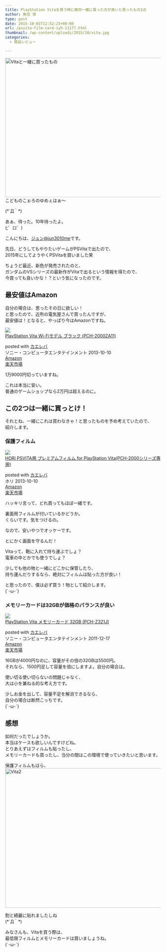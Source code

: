 ```yaml
---
title: PlayStation Vitaを買う時に絶対一緒に買った方が良いと思ったもの2点
author: 魚住 惇
type: post
date: 2015-10-01T12:52:23+00:00
url: /psvita-film-card-iyh-11177.html
thumbnail: /wp-content/uploads/2015/10/vita.jpg
categories:
  - 商品レビュー

---
```

<img decoding="async" loading="lazy" src="/wp-content/uploads/2015/10/vita.jpg" alt="Vitaと一緒に買ったもの" title="vita.jpg" border="0" width="600" height="450" /><!--more-->こどものこぉろのゆめぇはぁ〜

  
(\*´Д｀\*)

あぁ、待った。10年待ったよ。  
(;゜ロ゜)

こんにちは、[ジュン@jun3010me][1]です。

先日、どうしてもやりたいゲームがPSVitaで出たので、  
2015年にしてようやくPSVitaを買いました笑

ちょうど最近、新色が発売されたのと、  
ガンダムのVSシリーズの最新作がVitaで出るという情報を得たので、  
今買っても良いかな！？という気になったのです。

## 最安値はAmazon

自分の場合は、思ったその日に欲しい！  
と思ったので、近所の電気屋さんで買ったんですが、  
最安値は！となると、やっぱり今はAmazonですね。

<div class="kaerebalink-box">
  <div class="kaerebalink-image">
    <a href="http://www.amazon.co.jp/exec/obidos/ASIN/B00F27JDTU/jn050191-22/ref=nosim/" target="_blank" ><img decoding="async" src="http://ecx.images-amazon.com/images/I/41FXZeRlZyL._SL160_.jpg" style="border: none;" /></a>
  </div>
  <div class="kaerebalink-info">
    <div class="kaerebalink-name">
      <a href="http://www.amazon.co.jp/exec/obidos/ASIN/B00F27JDTU/jn050191-22/ref=nosim/" target="_blank" >PlayStation Vita Wi-Fiモデル ブラック (PCH-2000ZA11)</a></p>
      <div class="kaerebalink-powered-date">
        posted with <a href="http://kaereba.com" rel="nofollow" target="_blank">カエレバ</a>
      </div>
    </div>
    <div class="kaerebalink-detail">
      ソニー・コンピュータエンタテインメント 2013-10-10
    </div>
    <div class="kaerebalink-link1">
      <div class="shoplinkamazon">
        <a href="http://www.amazon.co.jp/gp/search?keywords=ps%20vita%202000%20%83u%83%89%83b%83N&#038;__mk_ja_JP=%83J%83%5E%83J%83i&#038;tag=jn050191-22" target="_blank" >Amazon</a>
      </div>
      <div class="shoplinkrakuten">
        <a href="http://hb.afl.rakuten.co.jp/hgc/13c945af.7f4d37c0.13c945b0.d426235d/?pc=http%3A%2F%2Fsearch.rakuten.co.jp%2Fsearch%2Fmall%2Fps%2520vita%25202000%2520%25E3%2583%2596%25E3%2583%25A9%25E3%2583%2583%25E3%2582%25AF%2F-%2Ff.1-p.1-s.1-sf.0-st.A-v.2%3Fx%3D0%26scid%3Daf_ich_link_urltxt%26m%3Dhttp%3A%2F%2Fm.rakuten.co.jp%2F" target="_blank" >楽天市場</a>
      </div>
    </div>
  </div>
  <div class="booklink-footer" style="clear: left">
  </div>
</div>

1万9000円切っていますね。

これは本当に安い。  
普通のゲームショップなら2万円は超えるのに。

## この2つは一緒に買っとけ！

それとね、一緒にこれは買わなきゃ！と思ったものを予め考えていたので、  
紹介します。

### 保護フィルム

<div class="kaerebalink-box">
  <div class="kaerebalink-image">
    <a href="http://www.amazon.co.jp/exec/obidos/ASIN/B00F34B6NS/jn050191-22/ref=nosim/" target="_blank" ><img decoding="async" src="http://ecx.images-amazon.com/images/I/51UFgkMTwgL._SL160_.jpg" style="border: none;" /></a>
  </div>
  <div class="kaerebalink-info">
    <div class="kaerebalink-name">
      <a href="http://www.amazon.co.jp/exec/obidos/ASIN/B00F34B6NS/jn050191-22/ref=nosim/" target="_blank" >HORI PSVITA用 プレミアムフィルム for PlayStation Vita(PCH-2000シリーズ専用)</a></p>
      <div class="kaerebalink-powered-date">
        posted with <a href="http://kaereba.com" rel="nofollow" target="_blank">カエレバ</a>
      </div>
    </div>
    <div class="kaerebalink-detail">
      ホリ 2013-10-10
    </div>
    <div class="kaerebalink-link1">
      <div class="shoplinkamazon">
        <a href="http://www.amazon.co.jp/gp/search?keywords=vita%20%83t%83B%83%8B%83%80&#038;__mk_ja_JP=%83J%83%5E%83J%83i&#038;tag=jn050191-22" target="_blank" >Amazon</a>
      </div>
      <div class="shoplinkrakuten">
        <a href="http://hb.afl.rakuten.co.jp/hgc/13c945af.7f4d37c0.13c945b0.d426235d/?pc=http%3A%2F%2Fsearch.rakuten.co.jp%2Fsearch%2Fmall%2Fvita%2520%25E3%2583%2595%25E3%2582%25A3%25E3%2583%25AB%25E3%2583%25A0%2F-%2Ff.1-p.1-s.1-sf.0-st.A-v.2%3Fx%3D0%26scid%3Daf_ich_link_urltxt%26m%3Dhttp%3A%2F%2Fm.rakuten.co.jp%2F" target="_blank" >楽天市場</a>
      </div>
    </div>
  </div>
  <div class="booklink-footer" style="clear: left">
  </div>
</div>

ハッキリ言って、どれ買ってもほぼ一緒です。

裏面用フィルムが付いているかどうか。  
くらいです。気をつけるの。

なので、安いやつでオッケーです。

<span class="futoaka">とにかく画面を守るんだ！</span>

Vitaって、鞄に入れて持ち運ぶでしょ？  
電車の中とかでも使うでしょ？

少しでも他の物と一緒にどこかに保管したり、  
持ち運んだりするなら、絶対にフィルムは貼った方が良い！

と思ったので、僕は必ず買う！物として紹介します。  
(\`･ω･´)

### メモリーカードは32GBが価格のバランスが良い

<div class="kaerebalink-box">
  <div class="kaerebalink-image">
    <a href="http://www.amazon.co.jp/exec/obidos/ASIN/B005N4I59G/jn050191-22/ref=nosim/" target="_blank" ><img decoding="async" src="http://ecx.images-amazon.com/images/I/51unW2fekeL._SL160_.jpg" style="border: none;" /></a>
  </div>
  <div class="kaerebalink-info">
    <div class="kaerebalink-name">
      <a href="http://www.amazon.co.jp/exec/obidos/ASIN/B005N4I59G/jn050191-22/ref=nosim/" target="_blank" >PlayStation Vita メモリーカード 32GB (PCH-Z321J)</a></p>
      <div class="kaerebalink-powered-date">
        posted with <a href="http://kaereba.com" rel="nofollow" target="_blank">カエレバ</a>
      </div>
    </div>
    <div class="kaerebalink-detail">
      ソニー・コンピュータエンタテインメント 2011-12-17
    </div>
    <div class="kaerebalink-link1">
      <div class="shoplinkamazon">
        <a href="http://www.amazon.co.jp/gp/search?keywords=vita%2032GB&#038;__mk_ja_JP=%83J%83%5E%83J%83i&#038;tag=jn050191-22" target="_blank" >Amazon</a>
      </div>
      <div class="shoplinkrakuten">
        <a href="http://hb.afl.rakuten.co.jp/hgc/13c945af.7f4d37c0.13c945b0.d426235d/?pc=http%3A%2F%2Fsearch.rakuten.co.jp%2Fsearch%2Fmall%2Fvita%252032GB%2F-%2Ff.1-p.1-s.1-sf.0-st.A-v.2%3Fx%3D0%26scid%3Daf_ich_link_urltxt%26m%3Dhttp%3A%2F%2Fm.rakuten.co.jp%2F" target="_blank" >楽天市場</a>
      </div>
    </div>
  </div>
  <div class="booklink-footer" style="clear: left">
  </div>
</div>

16GBが4000円なのに、容量がその倍の32GBは5500円。  
それなら、1500円足して容量を倍にしますよ。自分の場合は。

使い切る使い切らないの問題じゃなく、  
<span class="b">大は小を兼ねる</span>的な考え方です。

少しお金を出して、容量不足を解消できるなら、  
自分の場合は断然こっちです。  
(\`･ω･´)

## 感想

如何だったでしょうか。  
本当はケースも欲しいんですけどね。  
とりあえずはフィルムも貼ったし、  
メモリーカードも買ったし、当分の間はこの環境で使っていきたいと思います。

保護フィルムもほら、  
<img decoding="async" loading="lazy" src="/wp-content/uploads/2015/10/vita2.jpg" alt="Vita2" title="vita2.jpg" border="0" width="600" height="450" /> 

割と綺麗に貼れましたしね  
(\*´Д｀\*)

みなさんも、Vitaを買う際は、  
最低限フィルムとメモリーカードは買いましょうね。  
(\`･ω･´)

 [1]: https://twitter.com/jun3010me